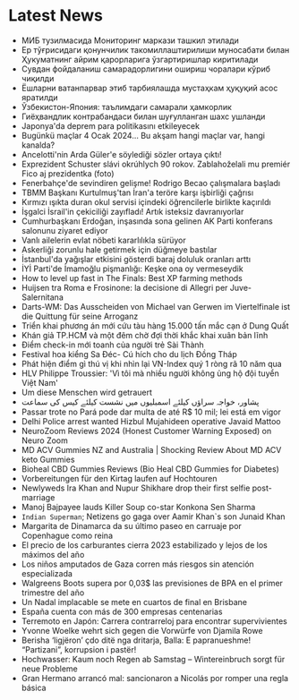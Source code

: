 # Latest News
-  МИБ тузилмасида Мониторинг маркази ташкил этилади
-  Ер тўғрисидаги қонунчилик такомиллаштирилиши муносабати билан Ҳукуматнинг айрим қарорларига ўзгартиришлар киритилади
-  Сувдан фойдаланиш самарадорлигини ошириш чоралари кўриб чиқилди
-  Ёшларни ватанпарвар этиб тарбиялашда мустаҳкам ҳуқуқий асос яратилди
-  Ўзбекистон-Япония: таълимдаги самарали ҳамкорлик
-  Гиёҳвандлик контрабандаси билан шуғулланган шахс ушланди
-  Japonya'da deprem para politikasını etkileyecek
-  Bugünkü maçlar 4 Ocak 2024... Bu akşam hangi maçlar var, hangi kanalda?
-  Ancelotti'nin Arda Güler'e söylediği sözler ortaya çıktı!
-  Exprezident Schuster slávi okrúhlych 90 rokov. Zablahoželali mu premiér Fico aj prezidentka (foto)
-  Fenerbahçe'de sevindiren gelişme! Rodrigo Becao çalışmalara başladı
-  TBMM Başkanı Kurtulmuş'tan İran'a teröre karşı işbirliği çağrısı
-  Kırmızı ışıkta duran okul servisi içindeki öğrencilerle birlikte kaçırıldı
-  İşgalci İsrail'in çekiciliği zayıfladı! Artık isteksiz davranıyorlar
-  Cumhurbaşkanı Erdoğan, inşasında sona gelinen AK Parti konferans salonunu ziyaret ediyor
-  Vanlı ailelerin evlat nöbeti kararlılıkla sürüyor
-  Askerliği zorunlu hale getirmek için düğmeye bastılar
-  İstanbul'da yağışlar etkisini gösterdi baraj doluluk oranları arttı
-  İYİ Parti'de İmamoğlu pişmanlığı: Keşke ona oy vermeseydik
-  How to level up fast in The Finals: Best XP farming methods
-  Huijsen tra Roma e Frosinone: la decisione di Allegri per Juve-Salernitana
-  Darts-WM: Das Ausscheiden von Michael van Gerwen im Viertelfinale ist die Quittung für seine Arroganz
-  Triển khai phương án mới cứu tàu hàng 15.000 tấn mắc cạn ở Dung Quất
-  Khán giả TP.HCM và một đêm chờ đợi thời khắc khai xuân bản lĩnh
-  Điểm check-in mới toanh của người trẻ Sài Thành
-  Festival hoa kiểng Sa Đéc- Cú hích cho du lịch Đồng Tháp
-  Phát hiện điểm gì thú vị khi nhìn lại VN-Index quý 1 ròng rã 10 năm qua
-  HLV Philippe Troussier: 'Vì tôi mà nhiều người không ủng hộ đội tuyển Việt Nam'
-  Um diese Menschen wird getrauert
-  پشاور، خواجہ سراﺅں کیلئے اسمبلیوں میں نشست کیلئے کیس کی سماعت
-  Passar trote no Pará pode dar multa de até R$ 10 mil; lei está em vigor
-  Delhi Police arrest wanted Hizbul Mujahideen operative Javaid Mattoo
-  NeuroZoom Reviews 2024 (Honest Customer Warning Exposed) on Neuro Zoom
-  MD ACV Gummies NZ and Australia | Shocking Review About MD ACV keto Gummies
-  Bioheal CBD Gummies Reviews (Bio Heal CBD Gummies for Diabetes)
-  Vorbereitungen für den Kirtag laufen auf Hochtouren
-  Newlyweds Ira Khan and Nupur Shikhare drop their first selfie post-marriage
-  Manoj Bajpayee lauds Killer Soup co-star Konkona Sen Sharma
-  `Indian Superman`; Netizens go gaga over Aamir Khan`s son Junaid Khan
-  Margarita de Dinamarca da su último paseo en carruaje por Copenhague como reina
-  El precio de los carburantes cierra 2023 estabilizado y lejos de los máximos del año
-  Los niños amputados de Gaza corren más riesgos sin atención especializada
-  Walgreens Boots supera por 0,03$ las previsiones de BPA en el primer trimestre del año
-  Un Nadal implacable se mete en cuartos de final en Brisbane
-  España cuenta con más de 300 empresas centenarias
-  Terremoto en Japón: Carrera contrarreloj para encontrar supervivientes
-  Yvonne Woelke wehrt sich gegen die Vorwürfe von Djamila Rowe
-  Berisha ‘ligjëron’ çdo ditë nga dritarja, Balla: E papranueshme! “Partizani”, korrupsion i pastër!
-  Hochwasser: Kaum noch Regen ab Samstag – Wintereinbruch sorgt für neue Probleme
-  Gran Hermano arrancó mal: sancionaron a Nicolás por romper una regla básica
